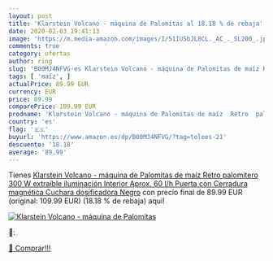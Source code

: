 ```yaml
---
layout: post
title: 'Klarstein Volcano - máquina de Palomitas al 18.18 % de rebaja'
date: 2020-02-03 19:41:13
image: 'https://m.media-amazon.com/images/I/51IU5bJL8CL._AC_._SL200_.jpg'
comments: true
category: ofertas
author: ring
slug: 'B00MJ4NFVG-es Klarstein Volcano - máquina de Palomitas de maíz Retro...'
tags: [ 'maíz', ]
actualPrice: 89.99 EUR
currency: EUR
price: 89.99
comparePrice: 109.99 EUR
prodname: 'Klarstein Volcano - máquina de Palomitas de maíz  Retro  palomitero  300 W  extraíble  iluminación Interior  Aprox. 60 l/h  Puerta con Cerradura magnética  Cuchara dosificadora  Negro'
country: 'es'
flag: '🇪🇸'
buyurl: 'https://www.amazon.es/dp/B00MJ4NFVG/?tag=tolees-21'
descuento: '18.18'
average: '89.99'
---
```


Tienes [Klarstein Volcano - máquina de Palomitas de maíz  Retro  palomitero  300 W  extraíble  iluminación Interior  Aprox. 60 l/h  Puerta con Cerradura magnética  Cuchara dosificadora  Negro](https://www.amazon.es/dp/B00MJ4NFVG/?tag=tolees-21) con precio final de  89.99 EUR (original: 109.99 EUR) (18.18 %  de rebaja) aqui!

[![Klarstein Volcano - máquina de Palomitas](https://m.media-amazon.com/images/I/51IU5bJL8CL._AC_._SL200_.jpg)](https://www.amazon.es/dp/B00MJ4NFVG/?tag=tolees-21)

🔎:


[🛒 Comprar!!!](https://www.amazon.es/dp/B00MJ4NFVG/?tag=tolees-21)
